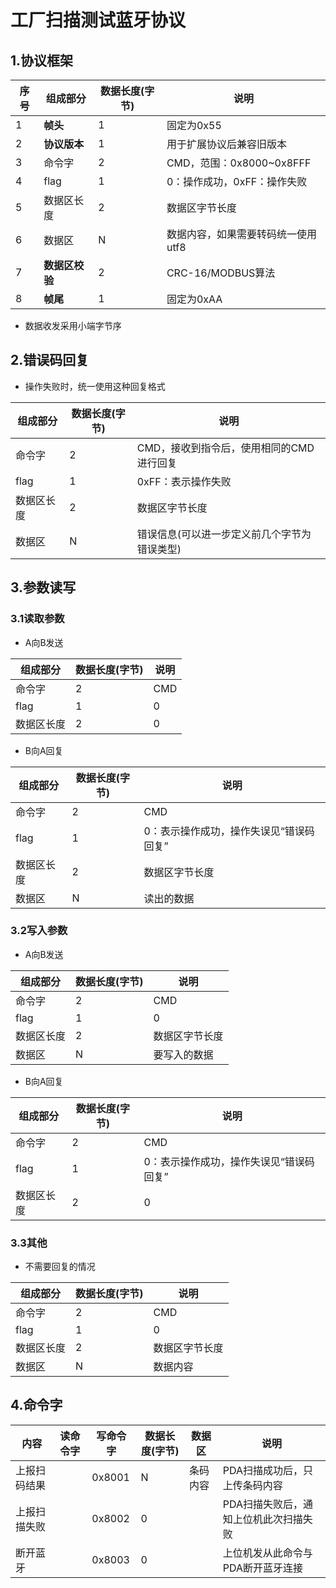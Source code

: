 # 工厂扫描测试蓝牙协议

## 1.协议框架

| 序号 | 组成部分       | 数据长度(字节) | 说明                               |
| ---- | -------------- | -------------- | ---------------------------------- |
| 1    | **帧头**       | 1              | 固定为0x55                         |
| 2    | **协议版本**   | 1              | 用于扩展协议后兼容旧版本           |
| 3    | 命令字         | 2              | CMD，范围：0x8000~0x8FFF           |
| 4    | flag           | 1              | 0：操作成功，0xFF：操作失败        |
| 5    | 数据区长度     | 2              | 数据区字节长度                     |
| 6    | 数据区         | N              | 数据内容，如果需要转码统一使用utf8 |
| 7    | **数据区校验** | 2              | CRC-16/MODBUS算法                  |
| 8    | **帧尾**       | 1              | 固定为0xAA                         |

- 数据收发采用小端字节序

## 2.错误码回复

- 操作失败时，统一使用这种回复格式

| 组成部分   | 数据长度(字节) | 说明                                         |
| ---------- | -------------- | -------------------------------------------- |
| 命令字     | 2              | CMD，接收到指令后，使用相同的CMD进行回复     |
| flag       | 1              | 0xFF：表示操作失败                           |
| 数据区长度 | 2              | 数据区字节长度                               |
| 数据区     | N              | 错误信息(可以进一步定义前几个字节为错误类型) |

## 3.参数读写

### 3.1读取参数

- A向B发送

| 组成部分   | 数据长度(字节) | 说明 |
| ---------- | -------------- | ---- |
| 命令字     | 2              | CMD  |
| flag       | 1              | 0    |
| 数据区长度 | 2              | 0    |

- B向A回复

| 组成部分   | 数据长度(字节) | 说明                                    |
| ---------- | -------------- | --------------------------------------- |
| 命令字     | 2              | CMD                                     |
| flag       | 1              | 0：表示操作成功，操作失误见“错误码回复” |
| 数据区长度 | 2              | 数据区字节长度                          |
| 数据区     | N              | 读出的数据                              |

### 3.2写入参数

- A向B发送

| 组成部分   | 数据长度(字节) | 说明           |
| ---------- | -------------- | -------------- |
| 命令字     | 2              | CMD            |
| flag       | 1              | 0              |
| 数据区长度 | 2              | 数据区字节长度 |
| 数据区     | N              | 要写入的数据   |

- B向A回复

| 组成部分   | 数据长度(字节) | 说明                                    |
| ---------- | -------------- | --------------------------------------- |
| 命令字     | 2              | CMD                                     |
| flag       | 1              | 0：表示操作成功，操作失误见“错误码回复” |
| 数据区长度 | 2              | 0                                       |

### 3.3其他

- 不需要回复的情况

| 组成部分   | 数据长度(字节) | 说明           |
| ---------- | -------------- | -------------- |
| 命令字     | 2              | CMD            |
| flag       | 1              | 0              |
| 数据区长度 | 2              | 数据区字节长度 |
| 数据区     | N              | 数据内容       |

## 4.命令字

| 内容         | 读命令字 | 写命令字 | 数据长度(字节) | 数据区   | 说明                                  |
| ------------ | -------- | -------- | -------------- | -------- | ------------------------------------- |
| 上报扫码结果 |          | 0x8001   | N              | 条码内容 | PDA扫描成功后，只上传条码内容         |
| 上报扫描失败 |          | 0x8002   | 0              |          | PDA扫描失败后，通知上位机此次扫描失败 |
| 断开蓝牙     |          | 0x8003   | 0              |          | 上位机发从此命令与PDA断开蓝牙连接     |

